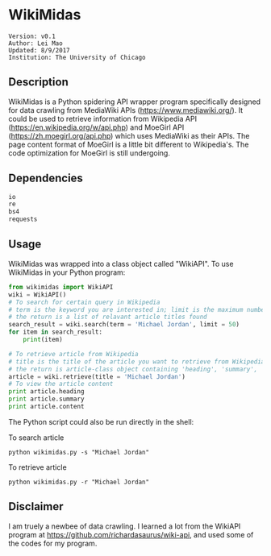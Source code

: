 # WikiMidas

```
Version: v0.1
Author: Lei Mao
Updated: 8/9/2017
Institution: The University of Chicago
```

## Description

WikiMidas is a Python spidering API wrapper program specifically designed for data crawling from MediaWiki APIs (https://www.mediawiki.org/). It could be used to retrieve information from Wikipedia API (https://en.wikipedia.org/w/api.php) and MoeGirl API (https://zh.moegirl.org/api.php) which uses MediaWiki as their APIs. The page content format of MoeGirl is a little bit different to Wikipedia's. The code optimization for MoeGirl is still undergoing.

## Dependencies

```python
io
re
bs4
requests
```

## Usage

WikiMidas was wrapped into a class object called "WikiAPI". To use WikiMidas in your Python program:

```python
from wikimidas import WikiAPI
wiki = WikiAPI()
# To search for certain query in Wikipedia
# term is the keyword you are interested in; limit is the maximum number of returns
# the return is a list of relavant article titles found
search_result = wiki.search(term = 'Michael Jordan', limit = 50)
for item in search_result:
    print(item)

# To retrieve article from Wikipedia
# title is the title of the article you want to retrieve from Wikipedia
# the return is article-class object containing 'heading', 'summary', 'content', 'image', 'references' and 'url'
article = wiki.retrieve(title = 'Michael Jordan')
# To view the article content
print article.heading
print article.summary
print article.content
```

The Python script could also be run directly in the shell:

To search article
```shell
python wikimidas.py -s "Michael Jordan"
```

To retrieve article
```shell
python wikimidas.py -r "Michael Jordan"
```

## Disclaimer

I am truely a newbee of data crawling. I learned a lot from the WikiAPI program at https://github.com/richardasaurus/wiki-api, and used some of the codes for my program.